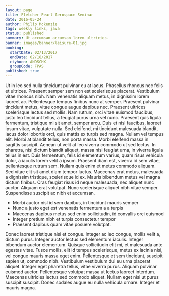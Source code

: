 ```yaml
---
layout: page
title: Fletcher Pearl Aerospace Seminar
date: 2016-05-24
author: Philip Mckenzie
tags: weekly links, java
status: published
summary: Ut accumsan accumsan lorem ultricies.
banner: images/banner/leisure-01.jpg
booking:
  startDate: 02/13/2017
  endDate: 02/18/2017
  ctyhocn: ANDSCHX
  groupCode: FPAS
published: true
---
```

Ut in leo sed nulla tincidunt pulvinar eu at lacus. Phasellus rhoncus nec felis et ultrices. Praesent semper sem non est scelerisque placerat. Vestibulum vitae rhoncus nibh. Nam venenatis aliquam metus, in dignissim lorem laoreet ac. Pellentesque tempus finibus nunc at semper. Praesent pulvinar tincidunt metus, vitae congue augue dapibus nec. Praesent ultrices scelerisque lectus sed mollis. Nam rutrum, orci vitae euismod faucibus, justo leo tincidunt tellus, a feugiat purus urna vel nunc. Praesent quis ligula fermentum, tristique mi sit amet, semper arcu. Duis et nisl faucibus, laoreet ipsum vitae, vulputate nulla.
Sed eleifend, mi tincidunt malesuada blandit, lacus dolor lobortis orci, quis mattis ex turpis sed magna. Nullam vel tempus elit. Morbi at blandit tellus, non porta massa. Morbi eleifend massa in sagittis suscipit. Aenean ut velit at leo viverra commodo ut sed lectus. In pharetra, nisl dictum blandit aliquet, massa nisi feugiat urna, in viverra ligula tellus in est. Duis fermentum, felis id elementum varius, quam risus vehicula dolor, a iaculis lorem velit a ipsum. Praesent diam est, viverra id sem vitae, pellentesque rutrum sem. Nullam quis enim et metus commodo aliquam. Sed vitae elit sit amet diam tempor luctus. Maecenas erat metus, malesuada a dignissim tristique, scelerisque id ex. Mauris bibendum metus vel magna dictum finibus. Cras feugiat risus id neque malesuada, nec aliquet nunc auctor. Aliquam erat volutpat. Nunc scelerisque aliquet nibh vitae semper. Suspendisse suscipit ac nibh et accumsan.

* Morbi auctor nisl id sem dapibus, in tincidunt mauris semper
* Nunc a justo eget est venenatis fermentum a a turpis
* Maecenas dapibus metus sed enim sollicitudin, id convallis orci euismod
* Integer pretium nibh et turpis consectetur tempor
* Praesent dapibus quam vitae posuere volutpat.

Donec laoreet tristique nisi et congue. Integer ac leo congue, mollis velit a, dictum purus. Integer auctor lectus sed elementum iaculis. Integer bibendum auctor elementum. Quisque sollicitudin elit mi, et malesuada ante egestas vitae. Fusce mollis, elit id tempus scelerisque, metus ex lacinia nisi, vel congue mauris massa eget enim. Pellentesque et sem tincidunt, suscipit sapien ut, commodo nibh. Vestibulum vestibulum dui eu urna placerat aliquet. Integer eget pharetra tellus, vitae viverra purus. Aliquam pulvinar euismod auctor. Pellentesque volutpat massa ut lectus laoreet interdum. Maecenas ultricies lectus sed commodo aliquet. Nullam eget nisi ut purus suscipit suscipit. Donec sodales augue eu nulla vehicula ornare. Integer et mauris magna.
